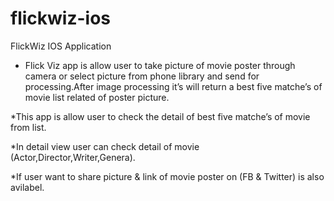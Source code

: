# flickwiz-ios
FlickWiz IOS Application

* Flick Viz app is allow user to take picture of movie poster through camera or select picture from phone library and send     for processing.After image processing it’s will return a best five matche’s of movie list related of poster picture.


*This app is allow user to check the detail of best five matche’s of movie from list.

*In detail view user can check detail of movie (Actor,Director,Writer,Genera).

*If user want to share picture & link of movie poster on (FB & Twitter) is also avilabel.

